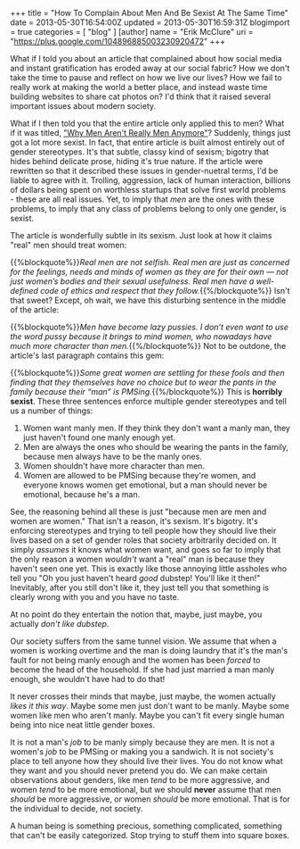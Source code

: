 +++
title = "How To Complain About Men And Be Sexist At The Same Time"
date = 2013-05-30T16:54:00Z
updated = 2013-05-30T16:59:31Z
blogimport = true 
categories = [ "blog" ]
[author]
	name = "Erik McClure"
	uri = "https://plus.google.com/104896885003230920472"
+++

What if I told you about an article that complained about how social media and instant gratification has eroded away at our social fabric? How we don't take the time to pause and reflect on how we live our lives? How we fail to really work at making the world a better place, and instead waste time building websites to share cat photos on? I'd think that it raised several important issues about modern society.

What if I then told you that the entire article only applied this to men? What if it was titled, ["Why Men Aren't Really Men Anymore"](http://elitedaily.com/life/culture/why-men-arent-really-men-anymore/)? Suddenly, things just got a lot more sexist. In fact, that entire article is built almost entirely out of gender stereotypes. It's that subtle, classy kind of sexism; bigotry that hides behind delicate prose, hiding it's true nature. If the article were rewritten so that it described these issues in gender-nuetral terms, I'd be liable to agree with it. Trolling, aggression, lack of human interaction, billions of dollars being spent on worthless startups that solve first world problems - these are all real issues. Yet, to imply that *men* are the ones with these problems, to imply that any class of problems belong to only one gender, is sexist.

The article is wonderfully subtle in its sexism. Just look at how it claims "real" men should treat women:

{{%blockquote%}}*Real men are not selfish. Real men are just as concerned for the feelings, needs and minds of women as they are for their own — not just women’s bodies and their sexual usefulness. Real men have a well-defined code of ethics and respect that they follow.*{{%/blockquote%}}
Isn't that sweet? Except, oh wait, we have this disturbing sentence in the middle of the article:

{{%blockquote%}}*Men have become lazy pussies. I don’t even want to use the word pussy because it brings to mind women, who nowadays have much more character than men.*{{%/blockquote%}}
Not to be outdone, the article's last paragraph contains this gem:

{{%blockquote%}}*Some great women are settling for these fools and then finding that they themselves have no choice but to wear the pants in the family because their “man” is PMSing.*{{%/blockquote%}}
This is **horribly sexist**. These three sentences enforce multiple gender stereotypes and tell us a number of things:

  1. Women want manly men. If they think they don't want a manly man, they just haven't found one manly enough yet.
  1. Men are always the ones who should be wearing the pants in the family, because men always have to be the manly ones.
  1. Women shouldn't have more character than men.
  1. Women are allowed to be PMSing because they're women, and everyone knows women get emotional, but a man should never be emotional, because he's a man.

See, the reasoning behind all these is just "because men are men and women are women." That isn't a reason, it's sexism. It's bigotry. It's enforcing stereotypes and trying to tell people how they should live their lives based on a set of gender roles that society arbitrarily decided on. It simply *assumes* it knows what women want, and goes so far to imply that the only reason a women *wouldn't* want a "real" man is because they haven't seen one yet. This is exactly like those annoying little assholes who tell you "Oh you just haven't heard *good* dubstep! You'll like it then!" Inevitably, after you still don't like it, they just tell you that something is clearly wrong with you and you have no taste.

At no point do they entertain the notion that, maybe, just maybe, you actually *don't like dubstep*.

Our society suffers from the same tunnel vision. We assume that when a women is working overtime and the man is doing laundry that it's the man's fault for not being manly enough and the women has been *forced* to become the head of the household. If she had just married a man manly enough, she wouldn't have had to do that!

It never crosses their minds that maybe, just maybe, the women actually *likes it this way*. Maybe some men just don't want to be manly. Maybe some women like men who aren't manly. Maybe you can't fit every single human being into nice neat little gender boxes. 

It is not a man's *job* to be manly simply because they are men. It is not a women's *job* to be PMSing or making you a sandwich. It is not society's place to tell anyone how they should live their lives. You do not know what they want and you should never pretend you do. We can make certain observations about genders, like men *tend* to be more aggressive, and women *tend* to be more emotional, but we should **never** assume that men *should* be more aggressive, or women *should* be more emotional. That is for the individual to decide, not society.

A human being is something precious, something complicated, something that can't be easily categorized. Stop trying to stuff them into square boxes.
